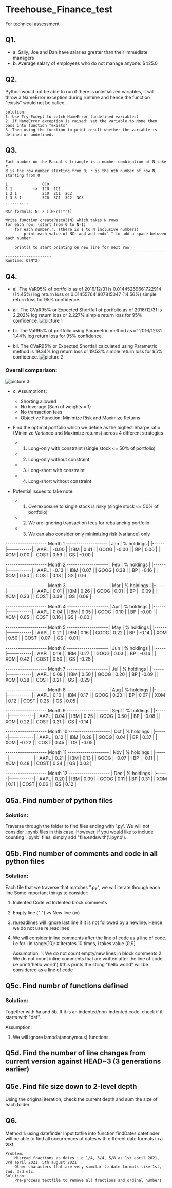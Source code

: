 # Treehouse_Finance_test
For technical assessment

## Q1.
 - a. Sally, Joe and Dan have salaries greater than their immediate managers
 - b. Average salary of employees who do not manage anyone: $425.0

## Q2. 
Python would not be able to run if there is uninitialized variables, it will throw a NameError exception during runtime and hence the function "exists" would not be called.

	solution:
	1. Use Try-Except to catch NameError (undefined variables)
	2. If NameError exception is raised: set the variable to None then pass into function "exists"
	3. Then using the function to print result whether the variable is defined or undefined.

## Q3. 
    Each number on the Pascal's triangle is a number combination of N take r.
    N is the row number starting from 0; r is the nth number of row N, starting from 0

    1               0C0
    1 1         ->  1C0  1C1
    1 2 1           2C0  2C1  2C2
    1 3 3 1         3C0  3C1  3C2  3C3
    ..........

    NCr formula: N! / [(N-r)!*r!]

    Write function createPascal(N) which takes N rows
    for each row, (start from 0 to N-1)
        for each number,r, (there is 1 to N inclusive numbers)
            print each value of NCr and add end=" " to add a space between each number
        
        print() to start printing on new line for next row
    ------------------------------------------------------------------------------------------
    Runtime: O(N^2)

## Q4.
- ai. The VaR95% of portfolio as of 2016/12/31 is 0.01445269661722914 (14.45%) log return loss or 0.014557641807815047 (14.56%) simple return loss for 95% confidence.
- aii. The CVaR95% or Expected Shortfall of portfolio as of 2016/12/31 is 2.202% log return loss or 2.227% simple return loss for 95% confidence.
![picture 1](images/78daeab275193b6390684ef7adbeb1ee33f9390b52fd777253603fcad5f3bd1f.png)  

- bi. The VaR95% of portfolio using Parametric method as of 2016/12/31 1.44% log return loss for 95% confidence.
- bii. The CVaR95% or Expected Shortfall calculated using Parametric method is 19.34% log return loss or 19.53% simple return loss for 95% confidence.
![picture 2](images/fc1f32571657fad5f661fe44e4e39a8c797d61b4f8d9a77f8d1817e28a8f108e.png)  

### Overall comparison:
![picture 3](images/f627802d486423d2b48c5351d1da60005855f46f41336152fcbbee8c38ef6c63.png)  


- c. 
	Assumptions:
	- Shorting allowed
	- No leverage (Sum of weights = 1)
	- No transaction fees
	- Objective Function: Minimize Risk and Maximize Returns

- Find the optimal portfolio which we define as the highest Sharpe ratio (Minimize Variance and Maximize returns) across 4 different strategies
    - 1. Long-only with constraint (single stock <= 50% of portfolio)
    - 2. Long-only without constraint
    - 3. Long-short with constraint
    - 4. Long-short without constraint

- Potential issues to take note:
    - 1. Overexposure to single stock is risky (single stock <= 50% of portfolio)
    - 2. We are ignoring transaction fees for rebalancing portfolio
    - 3. We can also consider only minimizing risk (variance) only

-------------------- Month 1 --------------------
| Jan  | % holdings |
|------|------------|
| AAPL | -0.00      |
| IBM  | 0.41       |
| GOOG | -0.00      |
| BP   | 0.00       |
| XOM  | 0.00       |
| COST | 0.59       |
| GS   | -0.00      |

-------------------- Month 2 --------------------
| Feb  | % holdings |
|------|------------|
| AAPL | -0.13      |
| IBM  | 0.07       |
| GOOG | 0.38       |
| BP   | -0.16      |
| XOM  | 0.50       |
| COST | 0.18       |
| GS   | 0.16       |

-------------------- Month 3 --------------------
| Mar  | % holdings |
|------|------------|
| AAPL | 0.01       |
| IBM  | 0.26       |
| GOOG | 0.01       |
| BP   | -0.09      |
| XOM  | 0.33       |
| COST | 0.39       |
| GS   | 0.09       |

-------------------- Month 4 --------------------
| Apr  | % holdings |
|------|------------|
| AAPL | 0.04       |
| IBM  | 0.05       |
| GOOG | 0.10       |
| BP   | -0.00      |
| XOM  | 0.65       |
| COST | 0.16       |
| GS   | -0.00      |

-------------------- Month 5 --------------------
| May  | % holdings |
|------|------------|
| AAPL | 0.21       |
| IBM  | 0.16       |
| GOOG | 0.22       |
| BP   | -0.14      |
| XOM  | 0.50       |
| COST | 0.07       |
| GS   | -0.01      |

-------------------- Month 6 --------------------
| Jun  | % holdings |
|------|------------|
| AAPL | 0.18       |
| IBM  | 0.27       |
| GOOG | 0.03       |
| BP   | -0.14      |
| XOM  | 0.42       |
| COST | 0.50       |
| GS   | -0.25      |

-------------------- Month 7 --------------------
| Jul  | % holdings |
|------|------------|
| AAPL | 0.09       |
| IBM  | 0.50       |
| GOOG | 0.20       |
| BP   | -0.09      |
| XOM  | 0.38       |
| COST | 0.21       |
| GS   | -0.29      |

-------------------- Month 8 --------------------
| Aug  | % holdings |
|------|------------|
| AAPL | 0.10       |
| IBM  | 0.17       |
| GOOG | 0.23       |
| BP   | 0.07       |
| XOM  | 0.12       |
| COST | 0.25       |
| GS   | 0.05       |

-------------------- Month 9 --------------------
| Sept | % holdings |
|------|------------|
| AAPL | 0.04       |
| IBM  | 0.25       |
| GOOG | 0.50       |
| BP   | -0.08      |
| XOM  | 0.22       |
| COST | 0.21       |
| GS   | -0.14      |

-------------------- Month 10 --------------------
| Oct  | % holdings |
|------|------------|
| AAPL | 0.12       |
| IBM  | 0.28       |
| GOOG | 0.04       |
| BP   | 0.37       |
| XOM  | -0.22      |
| COST | 0.45       |
| GS   | -0.05      |

-------------------- Month 11 --------------------
| Nov  | % holdings |
|------|------------|
| AAPL | 0.21       |
| IBM  | 0.13       |
| GOOG | -0.07      |
| BP   | -0.11      |
| XOM  | 0.48       |
| COST | 0.34       |
| GS   | 0.03       |

-------------------- Month 12 --------------------
| Dec  | % holdings |
|------|------------|
| AAPL | 0.20       |
| IBM  | 0.09       |
| GOOG | 0.11       |
| BP   | 0.31       |
| XOM  | 0.11       |
| COST | 0.06       |
| GS   | 0.12       |


## Q5a. Find number of python files
###	Solution:
Traverse through the folder to find files ending with '.py'. We will not consider .ipynb files in this case. However, if you would like to include counting '.ipynb' files, simply add "file.endswith('.ipynb').

## Q5b. Find number of comments and code in all python files 
###	Solution:
Each file that we traverse that matches ".py", we will iterate through each line
Some important things to consider:
1. Indented Code vd Indented block comments
2. Empty line ("     ") vs New line (\n)
3. re.readlines will ignore last line if it is not followed by a newline. Hence we do not use re.readlines
4. We will consider inline comments after the line of code as a line of code.
	i.e for i in range(10): # iterates 10 times, i takes value [0,9]
        
    Assumption:
        1. We do not count empty/new lines in block comments
        2. We do not count inline comments that are written after the line of code
            i.e print('hello world') #this prints the string "hello world" will be considered as a line of code

## Q5c. Find numbr of functions defined
###	Solution: 
Together with 5a and 5b. If it is an indented/non-indented code, check if it starts with "def".
		
Assumption:
1. We will ignore lambda(anonymous) functions. 

## Q5d. Find the number of line changes from current version against HEAD~3 (3 generations earlier)

## Q5e. Find file size down to 2-level depth

Using the original iteration, check the current depth and sum the size of each folder.

## Q6.   
Method 1: using datefinder
    Input txtfile into function findDates
    datefinder will be able to find all occurrences of dates with different
    date formats in a text.

    Problem: 
        Misread fractions as dates i.e 1/4, 3/4, 5/8 as 1st april 2021, 3rd april 2021, 5th august 2021
        Other characters that are very similar to date formats like 1st, 2nd, 3rd etc.
    Solution: 
        Pre-process textfile to remove all fractions and ordinal numbers
